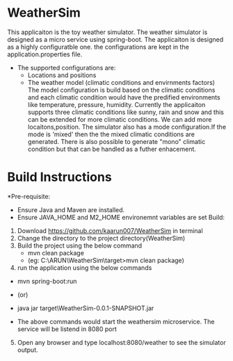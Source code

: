 # WeatherSim

This applicaiton is the toy weather simulator. 
The  weather simulator is designed as a micro service using spring-boot. The applicaiton is designed as a highly configuratble one. the configurations are kept in the application.properties file. 
- The supported configurations are:
  - Locations and positions
  - The weather model (climatic conditions and envirnments factors)
The model configuration is build based on the climatic conditions and each climatic condition would have the predified environments like temperature, pressure, humidity. Currently the applicaiton supports three climatic conditions like sunny, rain and snow and this can be extended for more climatic conditions. We can add more locaitons,position. 
The simulator also has a mode configuration.If the mode is 'mixed' then the the mixed climatic conditions are generated. There is also possible to generate "mono" climatic condition but that can be handled as a futher enhacement.


# Build Instructions
*Pre-requisite:
 - Ensure Java and Maven are installed. 
 - Ensure JAVA_HOME and M2_HOME environemnt variables are set
Build:
1. Download https://github.com/kaarun007/WeatherSim in terminal
2. Change the directory to the project directory(WeatherSim)
3. Build the project using the below command
   - mvn clean package
   - (eg: C:\ARUN\WeatherSim\target>mvn clean package)
4. run the application using the below commands
  - mvn spring-boot:run
  -    (or)
  - java jar target\WeatherSim-0.0.1-SNAPSHOT.jar
   
  - The above commands would start the weathersim microservice. The service will be listend in 8080 port
5. Open any browser and type localhost:8080/weather to see the simulator output.   
    
  

